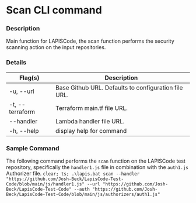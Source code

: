 # Scan CLI command

### Description
Main function for LAPISCode, the scan function performs the security scanning action on the input repositories. 


### Details

| Flag(s)                       | Description |
| ----------------------------  | ---------------|
| -u, --url                     | Base Github URL. Defaults to configuration file URL.|
| -t, --terraform <string>      | Terraform main.tf file URL.|
| --handler <string>            | Lambda handler file URL.|
| -h, --help                    | display help for command|


### Sample Command
The following command performs the `scan` function on the LAPISCode test repository, specifically the `handler1.js` file in combination with the `auth1.js` Authorizer file.
`clear; ts; .\lapis.bat scan --handler "https://github.com/Josh-Beck/LapisCode-Test-Code/blob/main/js/handler1.js" --url "https://github.com/Josh-Beck/LapisCode-Test-Code" --auth "https://github.com/Josh-Beck/LapisCode-Test-Code/blob/main/js/authorizers/auth1.js"`